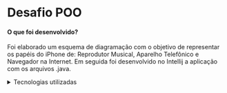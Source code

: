 # Desafio POO
<h4>O que foi desenvolvido?</h4>

Foi elaborado um esquema de diagramação com o objetivo de representar os papéis do iPhone de: Reprodutor Musical, Aparelho Telefônico e Navegador na Internet. Em seguida foi desenvolvido no Intellij a aplicação com os arquivos .java.

<details>
  <summary>Tecnologias utilizadas</summary>
<br>
  
- Java
- IntelliJ IDEA
  
</details>
